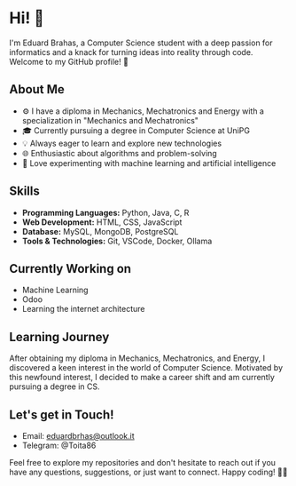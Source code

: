 # Hi! 👋

I'm Eduard Brahas, a Computer Science student with a deep passion for informatics and a knack for turning ideas into reality through code. 
Welcome to my GitHub profile! 🚀

## About Me

- ⚙️ I have a diploma in Mechanics, Mechatronics and Energy with a specialization in "Mechanics and Mechatronics"
- 🎓 Currently pursuing a degree in Computer Science at UniPG
- 💡 Always eager to learn and explore new technologies
- 🌐 Enthusiastic about algorithms and problem-solving
- 🤖 Love experimenting with machine learning and artificial intelligence

## Skills

- **Programming Languages:** Python, Java, C, R
- **Web Development:** HTML, CSS, JavaScript
- **Database:** MySQL, MongoDB, PostgreSQL
- **Tools & Technologies:** Git, VSCode, Docker, Ollama

## Currently Working on
- Machine Learning
- Odoo
- Learning the internet architecture

## Learning Journey

After obtaining my diploma in Mechanics, Mechatronics, and Energy, I discovered a keen interest in the world of Computer Science. Motivated by this newfound interest, I decided to make a career shift and am currently pursuing a degree in CS.

## Let's get in Touch!

- Email: eduardbrhas@outlook.it
- Telegram: @Toita86

Feel free to explore my repositories and don't hesitate to reach out if you have any questions, suggestions, or just want to connect. 
Happy coding! 👨‍💻
